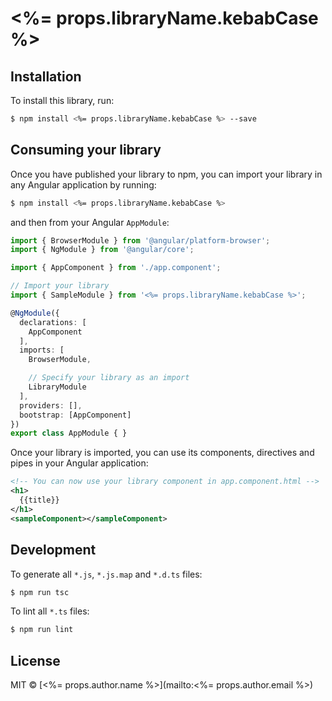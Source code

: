 # <%= props.libraryName.kebabCase %>

## Installation

To install this library, run:

```bash
$ npm install <%= props.libraryName.kebabCase %> --save
```

## Consuming your library

Once you have published your library to npm, you can import your library in any Angular application by running:

```bash
$ npm install <%= props.libraryName.kebabCase %>
```

and then from your Angular `AppModule`:

```typescript
import { BrowserModule } from '@angular/platform-browser';
import { NgModule } from '@angular/core';

import { AppComponent } from './app.component';

// Import your library
import { SampleModule } from '<%= props.libraryName.kebabCase %>';

@NgModule({
  declarations: [
    AppComponent
  ],
  imports: [
    BrowserModule,

    // Specify your library as an import
    LibraryModule
  ],
  providers: [],
  bootstrap: [AppComponent]
})
export class AppModule { }
```

Once your library is imported, you can use its components, directives and pipes in your Angular application:

```xml
<!-- You can now use your library component in app.component.html -->
<h1>
  {{title}}
</h1>
<sampleComponent></sampleComponent>
```

## Development

To generate all `*.js`, `*.js.map` and `*.d.ts` files:

```bash
$ npm run tsc
```

To lint all `*.ts` files:

```bash
$ npm run lint
```

## License

MIT © [<%= props.author.name %>](mailto:<%= props.author.email %>)
